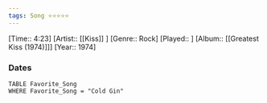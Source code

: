 ```yaml
---
tags: Song ⭐⭐⭐⭐⭐ 
---
```

[Time:: 4:23]
[Artist:: [[Kiss]] ]
[Genre:: Rock]
[Played:: ]
[Album:: [[Greatest Kiss (1974)]]]
[Year:: 1974]
### Dates
````dataview
TABLE Favorite_Song
WHERE Favorite_Song = "Cold Gin"
````